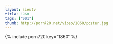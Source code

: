 ```yaml
--- 
layout: sieutv
title: 1860
tags: ["001"]
thumb: http://porn720.net/video/1860/poster.jpg
---
```

{% include porn720 key="1860" %} 

